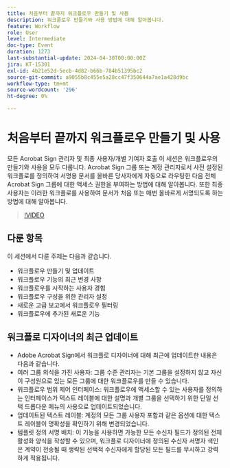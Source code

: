 ```yaml
---
title: 처음부터 끝까지 워크플로우 만들기 및 사용
description: 워크플로우 만들기와 사용 방법에 대해 알아봅니다.
feature: Workflow
role: User
level: Intermediate
doc-type: Event
duration: 1273
last-substantial-update: 2024-04-30T00:00:00Z
jira: KT-15301
exl-id: 4b21e52d-5ecb-4d82-b66b-784b51395bc2
source-git-commit: a9055b8c455e5a28cc47f350644a7ae1a428d9bc
workflow-type: tm+mt
source-wordcount: '296'
ht-degree: 0%

---
```


# 처음부터 끝까지 워크플로우 만들기 및 사용

모든 Acrobat Sign 관리자 및 최종 사용자/개별 기여자 호출 이 세션은 워크플로우의 만들기와 사용을 모두 다룹니다. Acrobat Sign 그룹 또는 계정 관리자로서 사전 설정된 워크플로를 정의하여 서명용 문서를 올바른 당사자에게 자동으로 라우팅한 다음 전체 Acrobat Sign 그룹에 대한 액세스 권한을 부여하는 방법에 대해 알아봅니다. 또한 최종 사용자는 이러한 워크플로를 사용하여 문서가 처음 또는 매번 올바르게 서명되도록 하는 방법에 대해 알아봅니다.

>[!VIDEO](https://video.tv.adobe.com/v/3428192/?learn=on)

## 다룬 항목

이 세션에서 다룬 주제는 다음과 같습니다.

* 워크플로우 만들기 및 업데이트
* 워크플로우 기능의 최근 변경 사항
* 워크플로우를 시작하는 사용자 경험
* 워크플로우 구성을 위한 관리자 설정
* 새로운 고급 보고에서 워크플로우 필터링
* 워크플로우에 추가된 새로운 기능

## 워크플로 디자이너의 최근 업데이트

* Adobe Acrobat Sign에서 워크플로 디자이너에 대해 최근에 업데이트한 내용은 다음과 같습니다.
* 여러 그룹 의식을 가진 사용자: 그룹 수준 관리자는 기본 그룹을 설정하지 않고 자신이 구성원으로 있는 모든 그룹에 대한 워크플로우를 만들 수 있습니다.
* 워크플로우 범위 제어 인터페이스: 워크플로우에 액세스할 수 있는 사용자를 정의하는 인터페이스가 텍스트 레이블에 대한 설명과 개별 그룹을 선택하기 위한 단일 선택 드롭다운 메뉴의 사용으로 업데이트되었습니다.
* 업데이트된 텍스트 레이블: 계정의 모든 그룹 사용자 포함과 같은 옵션에 대한 텍스트 레이블이 명확성을 확인하기 위해 변경되었습니다.
* 템플릿 정의 서명 배치: 이 기능을 사용하면 가능한 모든 수신자 필드가 정의된 전체 활성화 양식을 작성할 수 있으며, 워크플로 디자이너에 정의된 수신자 서명자 색인은 계약이 전송될 때 생략된 선택적 수신자에게 할당된 모든 필드를 무시하고 강력하게 적용됩니다.
